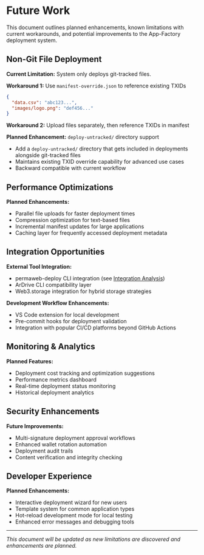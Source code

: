 # Future Work

This document outlines planned enhancements, known limitations with current workarounds, and potential improvements to the App-Factory deployment system.

## Non-Git File Deployment

**Current Limitation:** System only deploys git-tracked files.

**Workaround 1:** Use `manifest-override.json` to reference existing TXIDs
```json
{
  "data.csv": "abc123...",
  "images/logo.png": "def456..."
}
```

**Workaround 2:** Upload files separately, then reference TXIDs in manifest

**Planned Enhancement:** `deploy-untracked/` directory support
- Add a `deploy-untracked/` directory that gets included in deployments alongside git-tracked files
- Maintains existing TXID override capability for advanced use cases
- Backward compatible with current workflow

## Performance Optimizations

**Planned Enhancements:**
- Parallel file uploads for faster deployment times
- Compression optimization for text-based files
- Incremental manifest updates for large applications
- Caching layer for frequently accessed deployment metadata

## Integration Opportunities

**External Tool Integration:**
- permaweb-deploy CLI integration (see [Integration Analysis](./PERMAWEB_DEPLOY_INTEGRATION_ANALYSIS.md))
- ArDrive CLI compatibility layer
- Web3.storage integration for hybrid storage strategies

**Development Workflow Enhancements:**
- VS Code extension for local development
- Pre-commit hooks for deployment validation
- Integration with popular CI/CD platforms beyond GitHub Actions

## Monitoring & Analytics

**Planned Features:**
- Deployment cost tracking and optimization suggestions
- Performance metrics dashboard
- Real-time deployment status monitoring
- Historical deployment analytics

## Security Enhancements

**Future Improvements:**
- Multi-signature deployment approval workflows
- Enhanced wallet rotation automation
- Deployment audit trails
- Content verification and integrity checking

## Developer Experience

**Planned Enhancements:**
- Interactive deployment wizard for new users
- Template system for common application types
- Hot-reload development mode for local testing
- Enhanced error messages and debugging tools

---

*This document will be updated as new limitations are discovered and enhancements are planned.*

